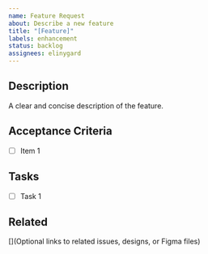 ```yaml
---
name: Feature Request
about: Describe a new feature
title: "[Feature]"
labels: enhancement
status: backlog
assignees: elinygard
---
```


## Description

A clear and concise description of the feature.

## Acceptance Criteria

- [ ] Item 1

## Tasks

- [ ] Task 1

## Related

[](Optional links to related issues, designs, or Figma files)
